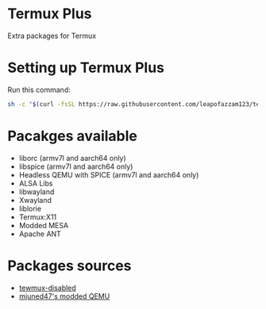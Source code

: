 # Termux Plus
Extra packages for Termux
# Setting up Termux Plus
Run this command:
```bash
sh -c "$(curl -fsSL https://raw.githubusercontent.com/leapofazzam123/termux-plus/master/install.sh)"
```
# Pacakges available
* liborc (armv7l and aarch64 only)
* libspice (armv7l and aarch64 only)
* Headless QEMU with SPICE (armv7l and aarch64 only)
* ALSA Libs
* libwayland
* Xwayland
* liblorie
* Termux:X11
* Modded MESA
* Apache ANT
# Packages sources
* [tewmux-disabled](https://github.com/suhan-paradkar/tewmux-disabled)
* [mjuned47's modded QEMU](https://github.com/mjuned47/qemu-termux)

